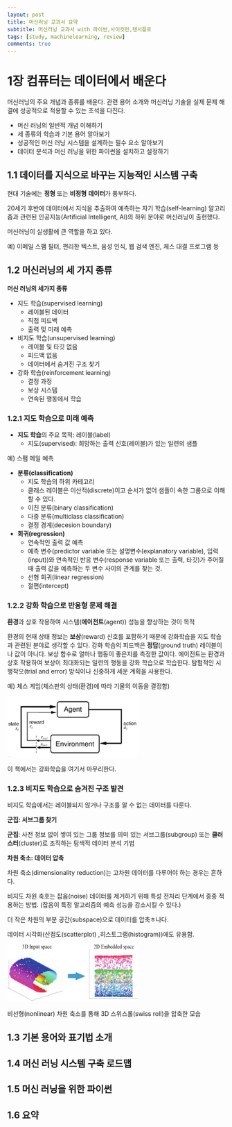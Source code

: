 ```yaml
---
layout: post
title: 머신러닝 교과서 요약
subtitle: 머신러닝 교과서 with 파이썬,사이킷런,텐서플로
tags: [study, machinelearning, review]
comments: true
---
```

#  1장 컴퓨터는 데이터에서 배운다

머신러닝의 주요 개념과 종류를 배운다. 관련 용어 소개와 머신러닝 기술을 실제 문제 해결에 성공적으로 적용할 수 있는 초석을 다진다.

- 머신 러닝의 일반적 개념 이해하기
- 세 종류의 학습과 기본 용어 알아보기
- 성공적인 머신 러닝 시스템을 설계하는 필수 요소 알아보기
- 데이터 분석과 머신 러닝을 위한 파이썬을 설치하고 설정하기



## 1.1 데이터를 지식으로 바꾸는 지능적인 시스템 구축

현대 기술에는 **정형** 또는 **비정형** **데이터**가 풍부하다.

20세기 후반에 데이터에서 지식을 추출하여 예측하는 자기 학습(self-learning) 알고리즘과 관련된 인공지능(Artificial Intelligent, AI)의 하위 분야로 머신러닝이 출현했다.

머신러닝이 실생활에 큰 역할을 하고 있다.

예) 이메일 스팸 필터, 편리한 텍스트, 음성 인식, 웹 검색 엔진, 체스 대결 프로그램 등

## 1.2 머신러닝의 세 가지 종류

**머신 러닝의 세가지 종류**

- 지도 학습(supervised learning)
  - 레이블된 데이터
  - 직접 피드백
  - 출력 및 미래 예측
- 비지도 학습(unsupervised learning)
  - 레이블 및 타깃 없음
  - 피드백 없음
  - 데이터에서 숨겨진 구조 찾기
- 강화 학습(reinforcement learning)
  - 결정 과정
  - 보상 시스템
  - 연속된 행동에서 학습

### 1.2.1 지도 학습으로 미래 예측

- **지도 학습**의 주요 목적: 레이블(label)
  - 지도(supervised): 희망하는 출력 신호(레이블)가 있는 일련의 샘플

예) 스팸 메일 예측

- **분류(classification)**
  - 지도 학습의 하위 카테고리
  - 클래스 레이블은 이산적(discrete)이고 순서가 없어 샘플이 속한 그룹으로 이해할 수 있다.
  - 이진 분류(binary classification)
  - 다중 분류(multiclass classification)
  - 결정 경계(decesion boundary)
- **회귀(regression)**
  - 연속적인 출력 값 예측
  - 예측 변수(predictor variable 또는 설명변수(explanatory variable), 입력(input))와 연속적인 반응 변수(response variable 또는 출력, 타깃)가 주어질 때 출력 값을 예측하는 두 변수 사이의 관계를 찾는 것.
  - 선형 회귀(linear regression)
  - 절편(intercept)

### 1.2.2 강화 학습으로 반응형 문제 해결

**환경**과 상호 작용하여 시스템(**에이전트**(agent)) 성능을 향상하는 것이 목적

환경의 현재 상태 정보는 **보상**(reward) 신호를 포함하기 때문에 강화학습을 지도 학습과 관련된 분야로 생각할 수 있다. 강화 학습의 피드백은 **정답**(ground truth) 레이블이나 값이 아니다. 보상 함수로 얼마나 행동이 좋은지를 측정한 값이다. 에이전트는 환경과 상호 작용하여 보상이 최대화되는 일련의 행동을 강화 학습으로 학습한다. 탐험적인 시행착오(trial and error) 방식이나 신중하게 세운 계획을 사용한다. 

예) 체스 게임(체스판의 상태(환경)에 따라 기물의 이동을 결정함)

<img src="../img/ml_review/ml_chapter01_reinforce.png" width="60%" alt="강화학습">

이 책에서는 강화학습을 여기서 마무리한다.



### 1.2.3 비지도 학습으로 숨겨진 구조 발견

비지도 학습에서는 레이블되지 않거나 구조를 알 수 없는 데이터를 다룬다.

**군집: 서브그룹 찾기**

**군집**: 사전 정보 없이 쌓여 있는 그룹 정보를 의미 있는 서브그룹(subgroup)  또는 **클러스터**(cluster)로 조직하는 탐색적 데이터 분석 기법



**차원 축소: 데이터 압축**

차원 축소(dimensionality reduction)는 고차원 데이터를 다루어야 하는 경우는 흔하다.

비지도 차원 축호는 잡음(noise) 데이터를 제거하기 위해 특성 전처리 단계에서 종종 적용하는 방법.
(잡음이 특정 알고리즘의 예측 성능을 감소시킬 수 있다.)

더 작은 차원의 부분 공간(subspace)으로 데이터를 압축ㅎ나다.

데이터 시각화(산점도(scatterplot) ,히스토그램(histogram))에도 유용함.



<img src="../img/ml_review/ml_chapter01_manifold.png" width="60%" alt="manifold">

비선형(nonlinear) 차원 축소를 통해 3D 스위스롤(swiss roll)을 압축한 모습

## 1.3 기본 용어와 표기법 소개



## 1.4 머신 러닝 시스템 구축 로드맵

## 1.5 머신 러닝을 위한 파이썬

## 1.6 요약

